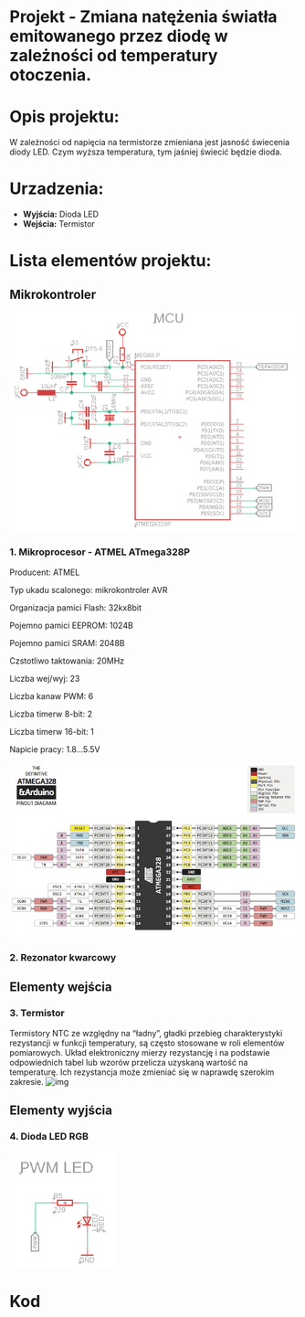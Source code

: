 # Projekt - Zmiana natężenia światła emitowanego przez diodę w zależności od temperatury otoczenia. 
# Opis projektu:
W zależności od napięcia na termistorze zmieniana jest jasność świecenia diody LED. Czym wyższa temperatura, tym jaśniej świecić będzie dioda. 





# Urzadzenia:
- **Wyjścia:** Dioda LED
- **Wejścia:** Termistor

# Lista elementów projektu:

## Mikrokontroler
![img](zdjęcia/Mikrokontroler.PNG)


### 1.  Mikroprocesor - ATMEL ATmega328P


Producent: ATMEL

Typ ukadu scalonego: mikrokontroler AVR

Organizacja pamici Flash: 32kx8bit

Pojemno pamici EEPROM: 1024B

Pojemno pamici SRAM: 2048B

Czstotliwo taktowania: 20MHz

Liczba wej/wyj:	23 

Liczba kanaw PWM: 6 

Liczba timerw 8-bit: 2 

Liczba timerw 16-bit: 1 

Napicie pracy: 1.8...5.5V


![img](zdjęcia/Porty.png)


### 2. Rezonator kwarcowy 




## Elementy wejścia



### 3.  Termistor
Termistory NTC ze względny na “ładny”, gładki przebieg charakterystyki rezystancji w funkcji temperatury, są często stosowane w roli elementów pomiarowych. Układ elektroniczny mierzy rezystancję i na podstawie odpowiednich tabel lub wzorów przelicza uzyskaną wartość na temperaturę. Ich rezystancja może zmieniać się w naprawdę szerokim zakresie.
![img](zdjęcia/Termistor.PNG)

## Elementy wyjścia


### 4.  Dioda LED RGB
![img](zdjęcia/LED.PNG)

# Kod
